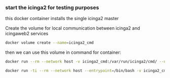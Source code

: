 ### start the icinga2 for testing purposes

this docker container installs the single icinga2 master

Create the volume for local communication between icinga2 and icingaweb2 services

```bash
docker volume create --name=icinga2_cmd
```
then we can use this volume in command for container:

```bash
docker run --rm --network host -v icinga2_cmd:/var/run/icinga2/cmd/ --name icinga2 icinga2

docker run -ti --rm --network host --entrypoint=/bin/bash -v icinga2_cmd:/var/run/icinga2/cmd/ -v /dir-config/icinga2:/dir-config:rw -v /dir-config/icinga2-ca:/var/lib/icinga2/ca:rw manual
```
